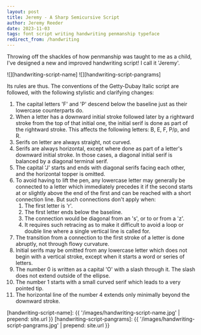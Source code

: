 ```yaml
---
layout: post
title: Jeremy - A Sharp Semicursive Script
author: Jeremy Reeder
date: 2023-11-03
tags: font script writing handwriting penmanship typeface
redirect_from: /handwriting
---
```


Throwing off the shackles of how penmanship was taught to me as a child, I've designed a new and improved handwriting script! I call it 'Jeremy'.

<div class="gallery" markdown="1">
![][handwriting-script-name]
![][handwriting-script-pangrams]
</div>

Its rules are thus. The conventions of the Getty-Dubay Italic script are followed, with the following stylistic and clarifying changes:
  1. The capital letters 'F' and 'P' descend below the baseline just as their lowercase counterparts do.
  2. When a letter has a downward initial stroke followed later by a rightward stroke from the top of that initial one, the initial serif is done as part of the rightward stroke. This affects the following letters: B, E, F, P/p, and R.
  3. Serifs on letter are always straight, not curved.
  4. Serifs are always horizontal, except where done as part of a letter's downward initial stroke. In those cases, a diagonal initial serif is balanced by a diagonal terminal serif.
  5. The capital 'J' starts and ends with diagonal serifs facing each other, and the horizontal topper is omitted.
  6. To avoid having to lift the pen, any lowercase letter may generally be connected to a letter which immediately precedes it if the second starts at or slightly above the end of the first and can be reached with a short connection line. But such connections don't apply when:
     1. The first letter is 'r'.
     2. The first letter ends below the baseline.
     3. The connection would be diagonal from an 's', or to or from a 'z'.
     4. It requires such retracing as to make it difficult to avoid a loop or double line where a single vertical line is called for.
  7. The transition from a connection to the first stroke of a letter is done abruptly, not through flowy curvature.
  8. Initial serifs may be omitted from any lowercase letter which does not begin with a vertical stroke, except when it starts a word or series of letters.
  9. The number 0 is written as a capital 'O' with a slash through it. The slash does not extend outside of the ellipse.
  10. The number 1 starts with a small curved serif which leads to a very pointed tip.
  11. The horizontal line of the number 4 extends only minimally beyond the downward stroke.


[handwriting-script-name]:     {{ '/images/handwriting-script-name.jpg'     | prepend: site.url }}
[handwriting-script-pangrams]: {{ '/images/handwriting-script-pangrams.jpg' | prepend: site.url }}


